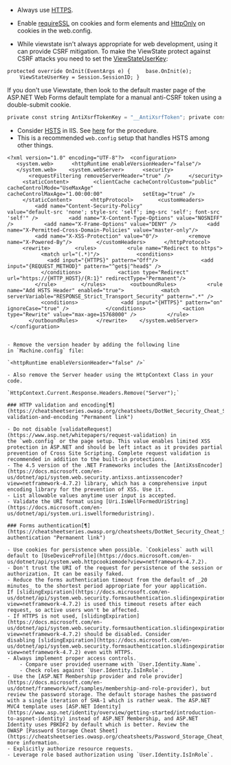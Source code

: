 

- Always use [HTTPS](http://support.microsoft.com/kb/324069).
- Enable [requireSSL](https://docs.microsoft.com/en-us/dotnet/api/system.web.configuration.httpcookiessection.requiressl) on cookies and form elements and [HttpOnly](https://docs.microsoft.com/en-us/dotnet/api/system.web.configuration.httpcookiessection.httponlycookies) on cookies in the web.config.

- While viewstate isn't always appropriate for web development, using it can provide CSRF mitigation. To make the ViewState protect against CSRF attacks you need to set the [ViewStateUserKey](https://docs.microsoft.com/en-us/dotnet/api/system.web.ui.page.viewstateuserkey):

`protected override OnInit(EventArgs e) {     base.OnInit(e);     ViewStateUserKey = Session.SessionID; }`

If you don't use Viewstate, then look to the default master page of the ASP.NET Web Forms default template for a manual anti-CSRF token using a double-submit cookie.
```csharp
private const string AntiXsrfTokenKey = "__AntiXsrfToken"; private const string AntiXsrfUserNameKey = "__AntiXsrfUserName"; private string _antiXsrfTokenValue; protected void Page_Init(object sender, EventArgs e) {     // The code below helps to protect against XSRF attacks     var requestCookie = Request.Cookies[AntiXsrfTokenKey];     Guid requestCookieGuidValue;     if (requestCookie != null && Guid.TryParse(requestCookie.Value, out requestCookieGuidValue))     {        // Use the Anti-XSRF token from the cookie        _antiXsrfTokenValue = requestCookie.Value;        Page.ViewStateUserKey = _antiXsrfTokenValue;     }     else     {        // Generate a new Anti-XSRF token and save to the cookie        _antiXsrfTokenValue = Guid.NewGuid().ToString("N");        Page.ViewStateUserKey = _antiXsrfTokenValue;        var responseCookie = new HttpCookie(AntiXsrfTokenKey)        {           HttpOnly = true,           Value = _antiXsrfTokenValue        };        if (FormsAuthentication.RequireSSL && Request.IsSecureConnection)        {           responseCookie.Secure = true;        }        Response.Cookies.Set(responseCookie);     }     Page.PreLoad += master_Page_PreLoad; } protected void master_Page_PreLoad(object sender, EventArgs e) {     if (!IsPostBack)     {        // Set Anti-XSRF token        ViewState[AntiXsrfTokenKey] = Page.ViewStateUserKey;        ViewState[AntiXsrfUserNameKey] = Context.User.Identity.Name ?? String.Empty;     }     else     {        // Validate the Anti-XSRF token if ((string)ViewState[AntiXsrfTokenKey] != _antiXsrfTokenValue ||           (string)ViewState[AntiXsrfUserNameKey] != (Context.User.Identity.Name ?? String.Empty))        {           throw new InvalidOperationException("Validation of Anti-XSRF token failed.");        }     } }
```

- Consider [HSTS](https://developer.mozilla.org/en-US/docs/Web/HTTP/Headers/Strict-Transport-Security) in IIS. See [here](https://support.microsoft.com/en-us/help/954002/how-to-add-a-custom-http-response-header-to-a-web-site-that-is-hosted) for the procedure.
- This is a recommended `web.config` setup that handles HSTS among other things.

`<?xml version="1.0" encoding="UTF-8"?>  <configuration>    <system.web>      <httpRuntime enableVersionHeader="false"/>    </system.web>    <system.webServer>      <security>        <requestFiltering removeServerHeader="true" />      </security>      <staticContent>        <clientCache cacheControlCustom="public"             cacheControlMode="UseMaxAge"             cacheControlMaxAge="1.00:00:00"             setEtag="true" />      </staticContent>      <httpProtocol>        <customHeaders>          <add name="Content-Security-Policy"             value="default-src 'none'; style-src 'self'; img-src 'self'; font-src 'self'" />          <add name="X-Content-Type-Options" value="NOSNIFF" />          <add name="X-Frame-Options" value="DENY" />          <add name="X-Permitted-Cross-Domain-Policies" value="master-only"/>          <add name="X-XSS-Protection" value="0"/>          <remove name="X-Powered-By"/>        </customHeaders>      </httpProtocol>      <rewrite>        <rules>          <rule name="Redirect to https">            <match url="(.*)"/>            <conditions>              <add input="{HTTPS}" pattern="Off"/>              <add input="{REQUEST_METHOD}" pattern="^get$|^head$" />            </conditions>            <action type="Redirect" url="https://{HTTP_HOST}/{R:1}" redirectType="Permanent"/>          </rule>        </rules>        <outboundRules>          <rule name="Add HSTS Header" enabled="true">            <match serverVariable="RESPONSE_Strict_Transport_Security" pattern=".*" />            <conditions>              <add input="{HTTPS}" pattern="on" ignoreCase="true" />            </conditions>            <action type="Rewrite" value="max-age=15768000" />          </rule>        </outboundRules>      </rewrite>    </system.webServer>  </configuration>`
```

- Remove the version header by adding the following line in `Machine.config` file:

`<httpRuntime enableVersionHeader="false" />`

- Also remove the Server header using the HttpContext Class in your code.

`HttpContext.Current.Response.Headers.Remove("Server");`

### HTTP validation and encoding[¶](https://cheatsheetseries.owasp.org/cheatsheets/DotNet_Security_Cheat_Sheet.html#http-validation-and-encoding "Permanent link")

- Do not disable [validateRequest](https://www.asp.net/whitepapers/request-validation) in the `web.config` or the page setup. This value enables limited XSS protection in ASP.NET and should be left intact as it provides partial prevention of Cross Site Scripting. Complete request validation is recommended in addition to the built-in protections.
- The 4.5 version of the .NET Frameworks includes the [AntiXssEncoder](https://docs.microsoft.com/en-us/dotnet/api/system.web.security.antixss.antixssencoder?view=netframework-4.7.2) library, which has a comprehensive input encoding library for the prevention of XSS. Use it.
- List allowable values anytime user input is accepted.
- Validate the URI format using [Uri.IsWellFormedUriString](https://docs.microsoft.com/en-us/dotnet/api/system.uri.iswellformeduristring).

### Forms authentication[¶](https://cheatsheetseries.owasp.org/cheatsheets/DotNet_Security_Cheat_Sheet.html#forms-authentication "Permanent link")

- Use cookies for persistence when possible. `Cookieless` auth will default to [UseDeviceProfile](https://docs.microsoft.com/en-us/dotnet/api/system.web.httpcookiemode?view=netframework-4.7.2).
- Don't trust the URI of the request for persistence of the session or authorization. It can be easily faked.
- Reduce the forms authentication timeout from the default of _20 minutes_ to the shortest period appropriate for your application. If [slidingExpiration](https://docs.microsoft.com/en-us/dotnet/api/system.web.security.formsauthentication.slidingexpiration?view=netframework-4.7.2) is used this timeout resets after each request, so active users won't be affected.
- If HTTPS is not used, [slidingExpiration](https://docs.microsoft.com/en-us/dotnet/api/system.web.security.formsauthentication.slidingexpiration?view=netframework-4.7.2) should be disabled. Consider disabling [slidingExpiration](https://docs.microsoft.com/en-us/dotnet/api/system.web.security.formsauthentication.slidingexpiration?view=netframework-4.7.2) even with HTTPS.
- Always implement proper access controls.
    - Compare user provided username with `User.Identity.Name`.
    - Check roles against `User.Identity.IsInRole`.
- Use the [ASP.NET Membership provider and role provider](https://docs.microsoft.com/en-us/dotnet/framework/wcf/samples/membership-and-role-provider), but review the password storage. The default storage hashes the password with a single iteration of SHA-1 which is rather weak. The ASP.NET MVC4 template uses [ASP.NET Identity](https://www.asp.net/identity/overview/getting-started/introduction-to-aspnet-identity) instead of ASP.NET Membership, and ASP.NET Identity uses PBKDF2 by default which is better. Review the OWASP [Password Storage Cheat Sheet](https://cheatsheetseries.owasp.org/cheatsheets/Password_Storage_Cheat_Sheet.html) for more information.
- Explicitly authorize resource requests.
- Leverage role based authorization using `User.Identity.IsInRole`.